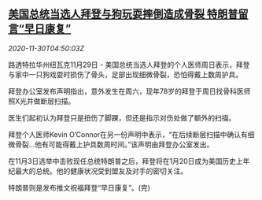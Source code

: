 <!--1606713794000-->
[美国总统当选人拜登与狗玩耍摔倒造成骨裂 特朗普留言“早日康复”](https://cn.reuters.com/article/us-biden-foot-fractures-1130-idCNKBS28A0CP)
------

<div><i>2020-11-30T04:50:03Z</i></div><p>路透特拉华州纽瓦克11月29日 - 美国总统当选人拜登的个人医师周日表示，拜登与家中一只狗戏耍时损伤了骨头，足部出现细微骨裂，恐怕得戴上数周护具。</p><p>拜登办公室发布声明指出，意外发生在周六，现年78岁的拜登于周日找骨科医师照X光并做断层扫描。</p><p>医生们起初认为拜登只是扭伤了脚踝，但还是指示对伤处做了额外的扫描。</p><p>拜登个人医师Kevin O’Connor在另一份声明中表示，“在后续断层扫描中确认有细微骨裂...他有可能得戴上护具数周时间。”该声明由拜登办公室发出。</p><p>在11月3日选举中击败现任总统特朗普之后，拜登将在1月20日成为美国历史上年纪最大的总统。他的健康状况受到盟友及对手的密切关注。</p><p>特朗普则是发布推文祝福拜登“早日康复”。(完)</p>
